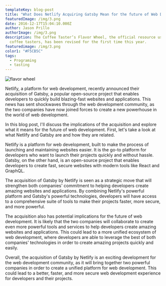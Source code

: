 ```yaml
---
templateKey: blog-post
title: "What Does Netlify Acquiring Gatsby Mean for the future of Web Development?"
featuredImage: /img/3.png
date: 2016-12-17T15:04:10.000Z
author: Jason Prillo
authorImage: /img/3.png
description: The Coffee Taster’s Flavor Wheel, the official resource used by
  coffee tasters, has been revised for the first time this year.
featuredimage: /img/3.png
color1: "#F5CB5C"
tags:
  - Programing
  - tasting
---
```


![flavor wheel](/img/hero-background.png)



Netlify, a platform for web development, recently announced their acquisition of Gatsby, a popular open-source project that enables developers to quickly build blazing-fast websites and applications. This news has sent shockwaves through the web development community, as the two companies have now joined forces to create a new powerhouse in the world of web development.


In this blog post, I'll discuss the implications of the acquisition and explore what it means for the future of web development. First, let's take a look at what Netlify and Gatsby are and how they are related.


Netlify is a platform for web development, built to make the process of launching and maintaining websites easier. It is the go-to platform for developers who want to launch their projects quickly and without hassle. Gatsby, on the other hand, is an open-source project that enables developers to create fast, secure websites with modern tools like React and GraphQL.


The acquisition of Gatsby by Netlify is seen as a strategic move that will strengthen both companies' commitment to helping developers create amazing websites and applications. By combining Netlify's powerful platform and Gatsby's powerful technologies, developers will have access to a comprehensive suite of tools to make their projects faster, more secure, and more powerful. 


The acquisition also has potential implications for the future of web development. It is likely that the two companies will collaborate to create even more powerful tools and services to help developers create amazing websites and applications. This could lead to a more unified ecosystem of web development, where developers are able to leverage the best of both companies' technologies in order to create amazing projects quickly and easily.


Overall, the acquisition of Gatsby by Netlify is an exciting development for the web development community, as it will bring together two powerful companies in order to create a unified platform for web development. This could lead to a better, faster, and more secure web development experience for developers and their projects.